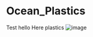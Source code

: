 # Ocean_Plastics

Test hello 
Here plastics 
![image](https://user-images.githubusercontent.com/98623192/162644705-3db882d1-d0a5-4783-9526-17d06123dd21.png)
